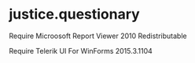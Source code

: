 # justice.questionary
Require Microosoft Report Viewer 2010 Redistributable

Require Telerik UI For WinForms 2015.3.1104
